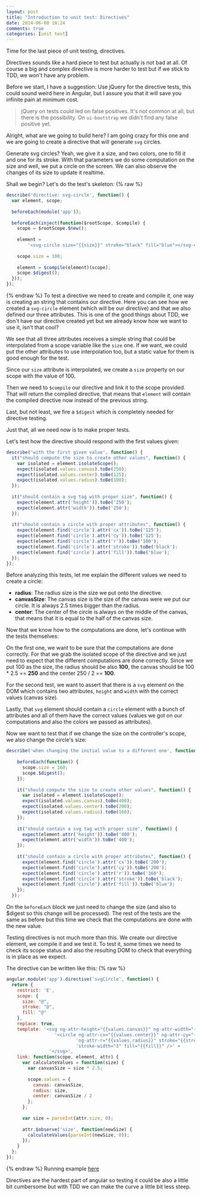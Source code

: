 ```yaml
---
layout: post
title: "Introduction to unit test: Directives"
date: 2014-06-08 18:24
comments: true
categories: [unit test]
---
```


Time for the last piece of unit testing, directives.

Directives sounds like a hard piece to test but actually is not bad at all. Of course a big and complex directive is more harder to test but if we stick to TDD, we won't have any problem.
<!--more-->
Before we start, I have a suggestion: Use jQuery for the directive tests, this could sound weird here in Angular, but I assure you that it will save you infinite pain at minimum cost.

> jQuery on tests could led on false positives. It's not common at all, but there is the possibility. On `ui-bootstrap` we didn't find any false positive yet.

Alright, what are we going to build here? I am going crazy for this one and we are going to create a directive that will generate `svg` circles.

Generate svg circles? Yeah, we give it a size, and two colors, one to fill it and one for its stroke. With that parameters we do some computation on the size and well, we put a circle on the screen. We can also observe the changes of its size to update it realtime.

Shall we begin? Let's do the test's skeleton:
{% raw %}
```javascript
describe('directive: svg-circle', function() {
  var element, scope;
  
  beforeEach(module('app'));
  
  beforeEach(inject(function($rootScope, $compile) {
    scope = $rootScope.$new();
    
    element =
        '<svg-circle size="{{size}}" stroke="black" fill="blue"></svg-circle>';
    
    scope.size = 100;
    
    element = $compile(element)(scope);
    scope.$digest();
  }));
});
```
{% endraw %}
To test a directive we need to create and compile it, one way is creating an string that contains our directive. Here you can see how we created a `svg-circle` element (which will be our directive) and that we also defined our three attributes. This is one of the good things about TDD, we don't have our directive created yet but we already know how we want to use it, isn't that cool?

We see that all three attributes receives a simple string that could be interpolated from a scope variable like the `size` one. If we want, we could put the other attributes to use interpolation too, but a static value for them is good enough for the test.

Since our `size` attribute is interpolated, we create a `size` property on our scope with the value of 100.

Then we need to `$compile` our directive and link it to the scope provided. That will return the compiled directive, that means that `element` will contain the compiled directive now instead of the previous string.

Last, but not least, we fire a `$digest` which is completely needed for directive testing.

Just that, all we need now is to make proper tests.

Let's test how the directive should respond with the first values given:

```javascript
describe('with the first given value', function() {
  it("should compute the size to create other values", function() {
    var isolated = element.isolateScope();
    expect(isolated.values.canvas).toBe(250);
    expect(isolated.values.center).toBe(125);
    expect(isolated.values.radius).toBe(100);
  });
  
  it("should contain a svg tag with proper size", function() {
    expect(element.attr('height')).toBe('250');
    expect(element.attr('width')).toBe('250');
  });
  
  it("should contain a circle with proper attributes", function() {
    expect(element.find('circle').attr('cx')).toBe('125');
    expect(element.find('circle').attr('cy')).toBe('125');
    expect(element.find('circle').attr('r')).toBe('100');
    expect(element.find('circle').attr('stroke')).toBe('black');
    expect(element.find('circle').attr('fill')).toBe('blue');
  });
});
```

Before analyzing this tests, let me explain the different values we need to create a circle:

* **radius**: The radius size is the size we put onto the directive.
* **canvasSize**: The canvas size is the size of the canvas were we put our circle. It is always 2.5 times bigger than the radius.
* **center**: The center of the circle is always on the middle of the canvas, that means that it is equal to the half of the canvas size.

Now that we know how to the computations are done, let's continue with the tests themselves:

On the first one, we want to be sure that the computations are done correctly. For that we grab the isolated scope of the directive and we just need to expect that the different computations are done correctly. Since we put 100 as the size, the radius should be also **100**, the canvas should be 100 * 2.5 == **250** and the center 250 / 2 == **100**.

For the second test, we want to assert that there is a `svg` element on the DOM which contains two attributes, `height` and `width` with the correct values (canvas size).

Lastly, that `svg` element should contain a `circle` element with a bunch of attributes and all of them have the correct values (values we got on our computations and also the colors we passed as attributes).

Now we want to test that if we change the size on the controller's scope, we also change the circle's size:

```javascript
describe('when changing the initial value to a different one', function() {
    
    beforeEach(function() {
      scope.size = 160;
      scope.$digest();
    });
    
    it("should compute the size to create other values", function() {
      var isolated = element.isolateScope();
      expect(isolated.values.canvas).toBe(400);
      expect(isolated.values.center).toBe(200);
      expect(isolated.values.radius).toBe(160);
    });
    
    it("should contain a svg tag with proper size", function() {
      expect(element.attr('height')).toBe('400');
      expect(element.attr('width')).toBe('400');
    });
    
    it("should contain a circle with proper attributes", function() {
      expect(element.find('circle').attr('cx')).toBe('200');
      expect(element.find('circle').attr('cy')).toBe('200');
      expect(element.find('circle').attr('r')).toBe('160');
      expect(element.find('circle').attr('stroke')).toBe('black');
      expect(element.find('circle').attr('fill')).toBe('blue');
    });
  });
```

On the `beforeEach` block we just need to change the size (and also to $digest so this change will be processed). The rest of the tests are the same as before but this time we check that the computations are done with the new value.

Testing directives is not much more than this. We create our directive element, we compile it and we test it. To test it, some times we need to check its scope status and also the resulting DOM to check that everything is in place as we expect.

The directive can be written like this:
{% raw %}
```javascript
angular.module('app').directive('svgCircle', function() {
  return {
    restrict: 'E',
    scope: {
      size: "@",
      stroke: "@",
      fill: "@"
    },
    replace: true,
    template: '<svg ng-attr-height="{{values.canvas}}" ng-attr-width="{{values.canvas}}" class="gray">' +
                  '<circle ng-attr-cx="{{values.center}}" ng-attr-cy="{{values.center}}"' +
                          'ng-attr-r="{{values.radius}}" stroke="{{stroke}}"' +
                          'stroke-width="3" fill="{{fill}}" />' +
                '</svg>',
    link: function(scope, element, attr) {
      var calculateValues = function(size) {
        var canvasSize = size * 2.5;
      
        scope.values = {
          canvas: canvasSize,
          radius: size,
          center: canvasSize / 2
        };
      };
      
      var size = parseInt(attr.size, 0);
      
      attr.$observe('size', function(newSize) {
        calculateValues(parseInt(newSize, 0));
      });
    }
  };
});
```
{% endraw %}
Running example [here](http://plnkr.co/edit/tirhLwFEXLKSzukbsW1q?p=preview)

Directives are the hardest part of angular so testing it could be also a little bit cumbersome but with TDD we can make the curve a little bit less steep.